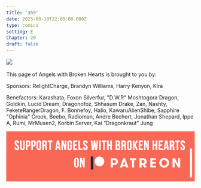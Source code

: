 ```yaml
---
title: '359'
date: 2025-08-10T22:00:00.000Z
type: comics
setting: E
Chapter: 20
draft: false
---
```


![](</uploads/F 6.png>)

This page of Angels with Broken Hearts is brought to you by:

Sponsors: RelightCharge, Brandyn Williams, Harry Kenyon, Kira

Benefactors: Karashata, Foxon Silverfur, "D.W\.R" Moshtogora Dragon, Goldkin, Lucid Dream, Dragonofoz, Shhasum Drake, Zan, Nashty, FeketeRangerDragon, F. Bonnefoy, Halio, KawaruAlienShibe, Sapphire "Ophinia" Crook, Beebo, Radioman, Andre Bechert, Jonathan Shepard, Ippe A, Rumi, MrMusen2, Korbin Server, Kai “Dragonkraut” Jung

[![](/uploads/patreon-banner-4.jpg)](http://patreon.com/mbsaunders)

